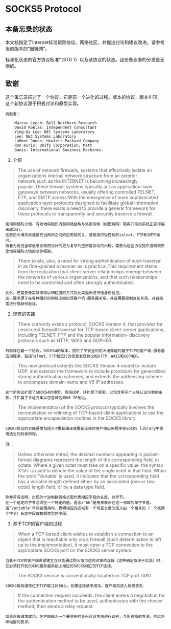 # SOCKS5 Protocol

## 本备忘录的状态

本文档指定了Internet标准跟踪协议。网络社区，并提出讨论和建议改进。请参考当前版本的“因特网”。

标准化状态的官方协议标准“（STD 1）以及该协议的状态。这份备忘录的分发是无限的。

## 致谢

这个备忘录描述了一个协议，它是前一个进化的过程。版本的协议，版本4 [1]。这个新协议源于积极讨论和原型实现。

    贡献者：

        Marcus Leech: Bell-Northern Research
        David Koblas: Independent Consultant
        Ying-Da Lee: NEC Systems Laboratory
        Lee: NEC Systems Laboratory
        LaMont Jones: Hewlett-Packard Company
        Ron Kuris: Unify Corporation, Matt
        Ganis: International Business Machines.

 1. 介绍

>The use of network firewalls, systems that effectively isolate an organizations internal network structure from an exterior network,such as the INTERNET is becoming increasingly popular.These firewall systems typically act as application-layer gateways between networks, usually offering controlled TELNET, FTP, and SMTP access.With the emergence of more sophisticated application layer protocols designed to facilitate global information discovery, there exists a need to provide a general framework for these protocols to transparently and securely traverse a firewall.

    使用网络防火墙，有效地将组织内部网络结构与外部网络（如因特网）隔离开来的系统正变得越来越流行。
    这些防火墙系统通常充当网络之间的应用层网关，通常提供受控制的telnet、FTP和SMTP访问。
    随着为促进全球信息发现而设计的更为复杂的应用层协议的出现，需要为这些协议提供透明和安全地穿越防火墙的总体框架。

>There exists, also, a need for strong authentication of such traversal in as fine-grained a manner as is practical.This requirement stems from the realization that client-server relationships emerge between the networks of various organizations, and that such relationships need to be controlled and often strongly authenticated.

    此外，还需要像实际那样以细粒度的方式对此类遍历进行强身份验证。
    这一要求源于在各种组织的网络之间出现客户机-服务器关系，并且需要控制这些关系，并且经常进行强身份验证。

 2. 现有的实践

>There currently exists a protocol, SOCKS Version 4, that provides for unsecured firewall traversal for TCP-based client-server applications, including TELNET, FTP and the popular information- discovery protocols such as HTTP, WAIS and GOPHER.

    目前存在着一个协议，SOCKS4的版本，提供了不安全的防火墙穿越的基于TCP的客户端-服务器应用程序，包括Telnet、FTP和流行的信息发现协议如HTTP，WAIS和GOPHER。

>This new protocol extends the SOCKS Version 4 model to include UDP, and extends the framework to include provisions for generalized strong authentication schemes, and extends the addressing scheme to encompass domain-name and V6 IP addresses.

    这个新协议扩展了SOCKS4的模型，包括UDP，并扩展了框架，以包含用于广义强认证方案的条款，并扩展了寻址方案以包含域名和V6 IP地址。

>The implementation of the SOCKS protocol typically involves the recompilation or relinking of TCP-based client applications to use the appropriate encapsulation routines in the SOCKS library.

    SOCKS协议的实施通常包括TCP重新编译或重新连接的客户端应用程序在SOCKS library中使用适当的封装例程。

  注：
>Unless otherwise noted, the decimal numbers appearing in packet- format diagrams represent the length of the corresponding field, in octets.  Where a given octet must take on a specific value, the syntax X'hh' is used to denote the value of the single octet in that field. When the word 'Variable' is used, it indicates that the corresponding field has a variable length defined either by an associated (one or two octet) length field, or by a data type field.

    除非另有说明，出现的十进制数包格式图代表相应字段的长度，以字节。
    在一个给定的字节必须在一个特定的值，语法x'hh”是用来表示在这一领域的单字节值。
    当‘Variable’单词被使用时，表明相应的区域有一个可变长度的定义由一个相关的（一个或两个字节）长度字段或数据类型的字段。

3. 基于TCP的客户端的过程

>When a TCP-based client wishes to establish a connection to an object that is reachable only via a firewall (such determination is left up to the implementation), it must open a TCP connection to the appropriate SOCKS port on the SOCKS server system.

    当基于TCP的客户端希望建立与只能通过防火墙可达的对象的连接（这种确定取决于实现）时，它必须打开到SOCKS服务器系统上相应的SOCKS端口的TCP连接。

>The SOCKS service is conventionally located on TCP port 1080

    SOCKS服务通常位于TCP端口1080上。如果连接请求成功，客户端将进入协商状态.

> If the connection request succeeds, the client enters a negotiation for the authentication method to be used, authenticates with the chosen method, then sends a relay request. 

    如果连接请求成功，客户端输入一个要使用的身份验证方法进行谈判，与所选择的方法，然后将继电器的要求。